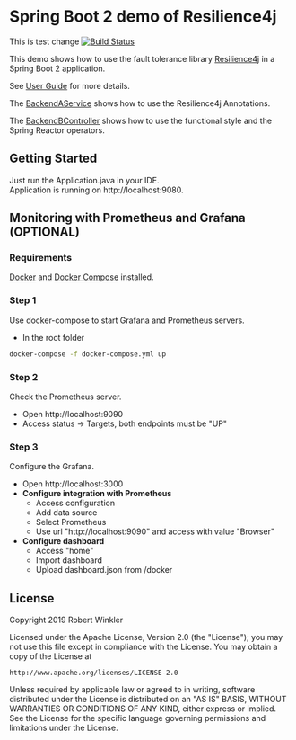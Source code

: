 # Spring Boot 2 demo of Resilience4j
This is test change
[![Build Status](https://travis-ci.org/resilience4j/resilience4j-spring-boot2-demo.svg?branch=master)](https://travis-ci.org/resilience4j/resilience4j-spring-boot2-demo)

This demo shows how to use the fault tolerance library [Resilience4j](https://github.com/resilience4j/resilience4j) in a Spring Boot 2 application.

See [User Guide](https://resilience4j.readme.io/docs/getting-started-3) for more details.

The [BackendAService](https://github.com/resilience4j/resilience4j-spring-boot2-demo/blob/master/src/main/java/io/github/robwin/service/BackendAService.java) shows how to use the Resilience4j Annotations.


The [BackendBController](https://github.com/resilience4j/resilience4j-spring-boot2-demo/blob/master/src/main/java/io/github/robwin/controller/BackendBController.java) shows how to use the functional style and the Spring Reactor operators.


## Getting Started

Just run the Application.java in your IDE.  
Application is running on http://localhost:9080.

## Monitoring with Prometheus and Grafana (OPTIONAL)

### Requirements
[Docker](https://docs.docker.com/install/) and [Docker Compose](https://docs.docker.com/compose/install/) installed.
 
### Step 1
Use docker-compose to start Grafana and Prometheus servers.
- In the root folder
```sh
docker-compose -f docker-compose.yml up
```
### Step 2
Check the Prometheus server.
- Open http://localhost:9090
- Access status -> Targets, both endpoints must be "UP"

### Step 3
Configure the Grafana.
- Open http://localhost:3000
- **Configure integration with Prometheus**
    - Access configuration
    - Add data source
    - Select Prometheus
    - Use url "http://localhost:9090" and access with value "Browser"
- **Configure dashboard**
    - Access "home"
    - Import dashboard
    - Upload dashboard.json from /docker

## License

Copyright 2019 Robert Winkler

Licensed under the Apache License, Version 2.0 (the "License"); you may not use this file except in compliance with the License. You may obtain a copy of the License at

    http://www.apache.org/licenses/LICENSE-2.0

Unless required by applicable law or agreed to in writing, software distributed under the License is distributed on an "AS IS" BASIS, WITHOUT WARRANTIES OR CONDITIONS OF ANY KIND, either express or implied. See the License for the specific language governing permissions and limitations under the License.
